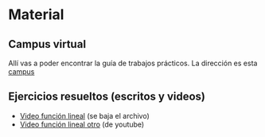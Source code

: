 # Material

## Campus virtual

Allí vas a poder encontrar la guía de trabajos prácticos. La dirección es esta [campus](https://)


## Ejercicios resueltos (escritos y videos)

* [Video función lineal](assets/cursada/lineal_v1.0.mkv) (se baja el archivo)
* [Video función lineal otro](https://www.youtube.com/watch?v=AoZpzAoC1Qg) (de youtube)

